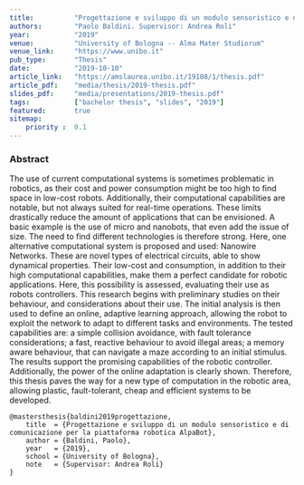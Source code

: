 ```yaml
---
title:          "Progettazione e sviluppo di un modulo sensoristico e di comunicazione per la piattaforma robotica AlpaBot"
authors:        "Paolo Baldini. Supervisor: Andrea Roli"
year:           "2019"
venue:          "University of Bologna -- Alma Mater Studiorum"
venue_link:     "https://www.unibo.it"
pub_type:       "Thesis"
date:           "2019-10-10"
article_link:   "https://amslaurea.unibo.it/19108/1/thesis.pdf"
article_pdf:    "media/thesis/2019-thesis.pdf"
slides_pdf:     "media/presentations/2019-thesis.pdf"
tags:           ["bachelor thesis", "slides", "2019"]
featured:       true
sitemap:
    priority :  0.1
---
```


### Abstract

The use of current computational systems is sometimes problematic in robotics, as their cost and power consumption might be too high to find space in low-cost robots. Additionally, their computational capabilities are notable, but not always suited for real-time operations. These limits drastically reduce the amount of applications that can be envisioned. A basic example is the use of micro and nanobots, that even add the issue of size. The need to find different technologies is therefore strong. Here, one alternative computational system is proposed and used: Nanowire Networks. These are novel types of electrical circuits, able to show dynamical properties. Their low-cost and consumption, in addition to their high computational capabilities, make them a perfect candidate for robotic applications. Here, this possibility is assessed, evaluating their use as robots controllers. This research begins with preliminary studies on their behaviour, and considerations about their use. The initial analysis is then used to define an online, adaptive learning approach, allowing the robot to exploit the network to adapt to different tasks and environments. The tested capabilities are: a simple collision avoidance, with fault tolerance considerations; a fast, reactive behaviour to avoid illegal areas; a memory aware behaviour, that can navigate a maze according to an initial stimulus. The results support the promising capabilities of the robotic controller. Additionally, the power of the online adaptation is clearly shown. Therefore, this thesis paves the way for a new type of computation in the robotic area, allowing plastic, fault-tolerant, cheap and efficient systems to be developed.

```
@mastersthesis{baldini2019progettazione,
    title  = {Progettazione e sviluppo di un modulo sensoristico e di comunicazione per la piattaforma robotica AlpaBot},
    author = {Baldini, Paolo},
    year   = {2019},
    school = {University of Bologna},
    note   = {Supervisor: Andrea Roli}
}
```

